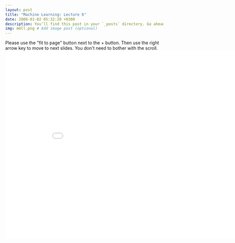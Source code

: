 ```yaml
---
layout: post
title: "Machine Learning: Lecture 6"
date: 2008-01-02 05:32:20 +0300
description: You’ll find this post in your `_posts` directory. Go ahead and edit it and re-build the site to see your changes. # Add post description (optional)
img: mmll.png # Add image post (optional)
---
```

Please use the "fit to page" button next to the + button. Then use the right arrow key to move to next slides. You don't need to bother with the scroll.
<embed src="/assets/pdfs/ML_Lecture_6___Linear_Models.pdf" width="900px" height="600px" />
